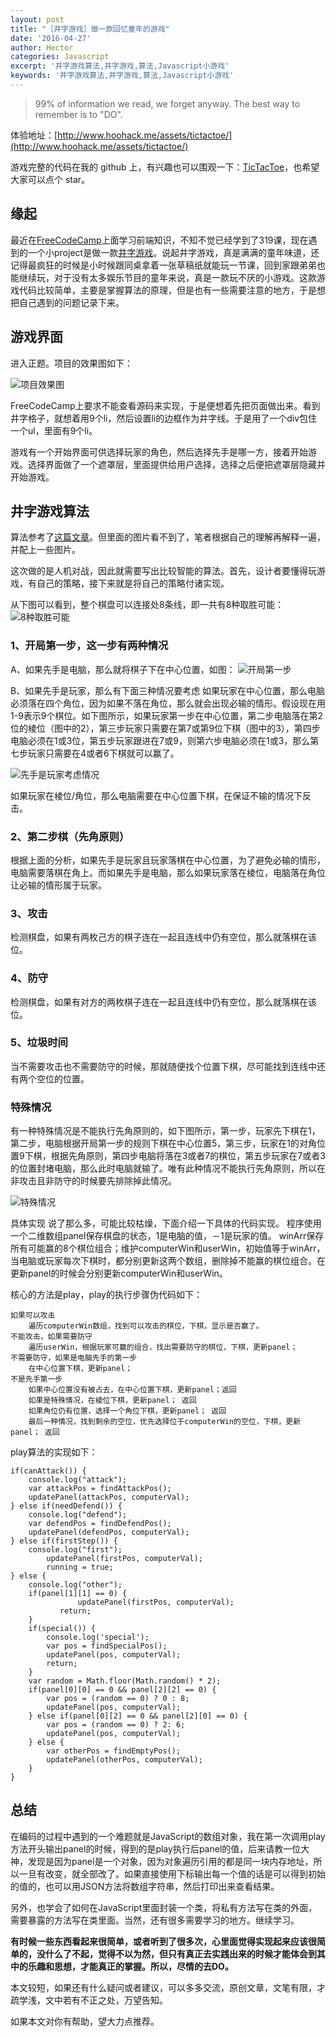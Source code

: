 ```yaml
---
layout: post
title: "［井字游戏］做一款回忆童年的游戏"
date: '2016-04-27'
author: Hector
categories: Javascript
excerpt: '井字游戏算法,井字游戏,算法,Javascript小游戏'
keywords: '井字游戏算法,井字游戏,算法,Javascript小游戏'
---
```


> 99% of information we read, we forget anyway. The best way to remember
> is to "DO".

体验地址：[http://www.hoohack.me/assets/tictactoe/](http://www.hoohack.me/assets/tictactoe/)

游戏完整的代码在我的 github 上，有兴趣也可以围观一下：[TicTacToe](https://github.com/hoohack/TicTacToe)，也希望大家可以点个 star。

## 缘起
最近在[FreeCodeCamp](https://www.freecodecamp.com/)上面学习前端知识，不知不觉已经学到了319课，现在遇到的一个小project是做一款[井字游戏](https://www.freecodecamp.com/challenges/build-a-tic-tac-toe-game)。说起井字游戏，真是满满的童年味道，还记得最疯狂的时候是小时候跟同桌拿着一张草稿纸就能玩一节课，回到家跟弟弟也能继续玩，对于没有太多娱乐节目的童年来说，真是一款玩不厌的小游戏。这款游戏代码比较简单，主要是掌握算法的原理，但是也有一些需要注意的地方，于是想把自己遇到的问题记录下来。

## 游戏界面
进入正题。项目的效果图如下：

<!--more-->

![项目效果图](http://7u2eqw.com1.z0.glb.clouddn.com/%E4%BA%95%E5%AD%97%E6%B8%B8%E6%88%8F-%E9%A1%B9%E7%9B%AE%E7%9A%84%E6%95%88%E6%9E%9C%E5%9B%BE)

FreeCodeCamp上要求不能查看源码来实现，于是便想着先把页面做出来。看到井字格子，就想着用9个li，然后设置li的边框作为井字线。于是用了一个div包住一个ul，里面有9个li。

游戏有一个开始界面可供选择玩家的角色，然后选择先手是哪一方，接着开始游戏。选择界面做了一个遮罩层，里面提供给用户选择，选择之后便把遮罩层隐藏并开始游戏。

## 井字游戏算法
算法参考了[这篇文章](http://blog.jobbole.com/24719/)。但里面的图片看不到了，笔者根据自己的理解再解释一遍，并配上一些图片。

这次做的是人机对战，因此就需要写出比较智能的算法。首先，设计者要懂得玩游戏，有自己的策略，接下来就是将自己的策略付诸实现。

从下图可以看到，整个棋盘可以连接处8条线，即一共有8种取胜可能：
![8种取胜可能](http://7u2eqw.com1.z0.glb.clouddn.com/%E4%BA%95%E5%AD%97%E6%B8%B8%E6%88%8F-8%E7%A7%8D%E5%8F%96%E8%83%9C%E5%8F%AF%E8%83%BD)


### 1、开局第一步，这一步有两种情况
A、如果先手是电脑，那么就将棋子下在中心位置，如图：
![开局第一步](http://7u2eqw.com1.z0.glb.clouddn.com/%E4%BA%95%E5%AD%97%E6%B8%B8%E6%88%8F-%E5%BC%80%E5%B1%80%E7%AC%AC%E4%B8%80%E6%AD%A5)


B、如果先手是玩家，那么有下面三种情况要考虑
如果玩家在中心位置，那么电脑必须落在四个角位，因为如果不落在角位，那么就会出现必输的情形。假设现在用1-9表示9个棋位。如下图所示，如果玩家第一步在中心位置，第二步电脑落在第2位的棱位（图中的2），第三步玩家只需要在第7或第9位下棋（图中的3），第四步电脑必须在1或3位，第五步玩家跟进在7或9，则第六步电脑必须在1或3，那么第七步玩家只需要在4或者6下棋就可以赢了。

![先手是玩家考虑情况](http://7u2eqw.com1.z0.glb.clouddn.com/%E4%BA%95%E5%AD%97%E6%B8%B8%E6%88%8F-%E5%85%88%E6%89%8B%E6%98%AF%E7%8E%A9%E5%AE%B6%E8%80%83%E8%99%91%E6%83%85%E5%86%B5)

如果玩家在棱位/角位，那么电脑需要在中心位置下棋，在保证不输的情况下反击。

### 2、第二步棋（先角原则）
根据上面的分析，如果先手是玩家且玩家落棋在中心位置，为了避免必输的情形，电脑需要落棋在角上。而如果先手是电脑，那么如果玩家落在棱位，电脑落在角位让必输的情形属于玩家。

### 3、攻击
检测棋盘，如果有两枚己方的棋子连在一起且连线中仍有空位，那么就落棋在该位。

### 4、防守
检测棋盘，如果有对方的两枚棋子连在一起且连线中仍有空位，那么就落棋在该位。

### 5、垃圾时间
当不需要攻击也不需要防守的时候，那就随便找个位置下棋，尽可能找到连线中还有两个空位的位置。

### 特殊情况
有一种特殊情况是不能执行先角原则的，如下图所示，第一步，玩家先下棋在1，第二步，电脑根据开局第一步的规则下棋在中心位置5，第三步，玩家在1的对角位置9下棋，根据先角原则，第四步电脑将落在3或者7的棋位，第五步玩家在7或者3的位置封堵电脑，那么此时电脑就输了。唯有此种情况不能执行先角原则，所以在非攻击且非防守的时候要先排除掉此情况。

![特殊情况](http://7u2eqw.com1.z0.glb.clouddn.com/%E4%BA%95%E5%AD%97%E6%B8%B8%E6%88%8F-%E7%89%B9%E6%AE%8A%E6%83%85%E5%86%B5)

具体实现
说了那么多，可能比较枯燥，下面介绍一下具体的代码实现。
程序使用一个二维数组panel保存棋盘的状态，1是电脑的值，－1是玩家的值。
winArr保存所有可能赢的8个棋位组合；维护computerWin和userWin，初始值等于winArr，当电脑或玩家每次下棋时，都分别更新这两个数组，删除掉不能赢的棋位组合。在更新panel的时候会分别更新computerWin和userWin。

核心的方法是play，play的执行步骤伪代码如下：

    如果可以攻击
        遍历computerWin数组，找到可以攻击的棋位，下棋，显示是否赢了。
    不能攻击，如果需要防守
        遍历userWin，根据玩家可赢的组合，找出需要防守的棋位，下棋，更新panel；
    不需要防守，如果是电脑先手的第一步
        在中心位置下棋，更新panel；
    不是先手第一步
        如果中心位置没有被占去，在中心位置下棋，更新panel；返回
        如果是特殊情况，在棱位下棋，更新panel； 返回
        如果角位仍有位置，选择一个角位下棋，更新panel； 返回
        最后一种情况，找到剩余的空位，优先选择位于computerWin的空位，下棋，更新panel； 返回
        
play算法的实现如下：

    if(canAttack()) {
        console.log("attack");
        var attackPos = findAttackPos();
        updatePanel(attackPos, computerVal);
    } else if(needDefend()) {
        console.log("defend");
        var defendPos = findDefendPos();
        updatePanel(defendPos, computerVal);
    } else if(firstStep()) {
        console.log("first");
            updatePanel(firstPos, computerVal);
            running = true;
    } else {
        console.log("other");
        if(panel[1][1] == 0) {
                   updatePanel(firstPos, computerVal);
               return;
        }
        if(special()) {
            console.log('special');
            var pos = findSpecialPos();
            updatePanel(pos, computerVal);
            return;
        }
        var random = Math.floor(Math.random() * 2);
        if(panel[0][0] == 0 && panel[2][2] == 0) {
            var pos = (random == 0) ? 0 : 8;
            updatePanel(pos, computerVal);
        } else if(panel[0][2] == 0 && panel[2][0] == 0) {
            var pos = (random == 0) ? 2: 6;
            updatePanel(pos, computerVal);
        } else {
            var otherPos = findEmptyPos();
            updatePanel(otherPos, computerVal);
        }
    }
    

## 总结
在编码的过程中遇到的一个难题就是JavaScript的数组对象，我在第一次调用play方法开头输出panel的时候，得到的是play执行后panel的值，后来请教一位大神，发现是因为panel是一个对象，因为对象遍历引用的都是同一块内存地址，所以一旦有改变，就全部改了。如果直接使用下标输出每一个值的话是可以得到初始的值的，也可以用JSON方法将数组字符串，然后打印出来查看结果。

另外，也学会了如何在JavaScript里面封装一个类，将私有方法写在类的外面，需要暴露的方法写在类里面。当然，还有很多需要学习的地方。继续学习。

**有时候一些东西看起来很简单，或者听到了很多次，心里面觉得实现起来应该很简单的，没什么了不起，觉得不以为然，但只有真正去实践出来的时候才能体会到其中的乐趣和思想，才能真正的掌握。所以，尽情的去DO。**

本文较短，如果还有什么疑问或者建议，可以多多交流，原创文章，文笔有限，才疏学浅，文中若有不正之处，万望告知。

如果本文对你有帮助，望大力点推荐。